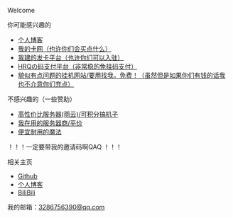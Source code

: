 Welcome

你可能感兴趣的
*   [个人博客](https://www.huangruiqi.com)
*   [我的卡网（也许你们会买点什么）](https://shop.hrq.icu)
*   [我建的发卡平台（也许你们可以入驻）](https://fk.rqnb.xyz)
*   [HRQの码支付平台（非常稳的免挂码支付）](https://pay.hrq.icu)
*   [貌似有点问题的挂机网站/要用找我，免费！（虽然但是如果你们有钱的话我也不介意你们充点）](https://api.rqnb.xyz)

不感兴趣的（一些赞助）
*   [高性价比服务器(雨云)/可积分搞机子](https://www.rainyun.com/MjgxNjQ=_)
*   [我在用的服务器商/平价](https://www.hgidc.cn/aff/WGPBWRCI)
*   [便宜耐用的魔法](https://www.maomaoacg.com/#/register?code=v0JMwY8v)

！！！一定要带我的邀请码啊QAQ ！！！

相关主页
*   [Github](https://github.com/Rq2004)
*   [个人博客](https://www.huangruiqi.com)
*   [BiliBili](https://space.bilibili.com/1456646170)


我的邮箱：3286756390@qq.com


<script async src="https://www.googletagmanager.com/gtag/js?id=UA-190316399-3"></script>
<script>
  window.dataLayer = window.dataLayer || [];
  function gtag(){dataLayer.push(arguments);}
  gtag('js', new Date());
  gtag('config', 'UA-190316399-3');
</script>
